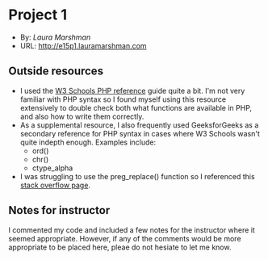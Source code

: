 # Project 1
+ By: *Laura Marshman*
+ URL: <http://e15p1.lauramarshman.com>

## Outside resources
+ I used the [W3 Schools PHP reference](https://www.w3schools.com/php/php_ref_overview.asp) guide quite a bit. I'm not very familiar with PHP syntax so I found myself using this resource extensively to double check both what functions are available in PHP, and also how to write them correctly.
+ As a supplemental resource, I also frequently used GeeksforGeeks as a secondary reference for PHP syntax in cases where W3 Schools wasn't quite indepth enough. Examples include:
    + ord()
    + chr()
    + ctype_alpha
+ I was struggling to use the preg_replace() function so I referenced this [stack overflow page](https://stackoverflow.com/questions/659025/how-to-remove-non-alphanumeric-characters).

## Notes for instructor
I commented my code and included a few notes for the instructor where it seemed appropriate. However, if any of the comments would be more appropriate to be placed here, pleae do not hesiate to let me know. 